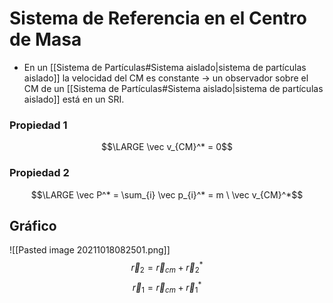 # Sistema de Referencia en el Centro de Masa
- En un [[Sistema de Partículas#Sistema aislado|sistema de partículas aislado]] la velocidad del CM es constante -> un observador sobre el CM de un [[Sistema de Partículas#Sistema aislado|sistema de partículas aislado]] está en un SRI.
### Propiedad 1
$$\LARGE \vec v_{CM}^* = 0$$

### Propiedad 2
$$\LARGE \vec P^* = \sum_{i} \vec p_{i}^* = m \ \vec v_{CM}^*$$


## Gráfico
![[Pasted image 20211018082501.png]]
$$\vec r_2 = \vec r_{cm} + \vec r_2 ^*$$
$$\vec r_1 = \vec r_{cm} + \vec r_1 ^*$$
